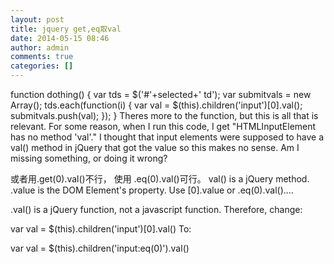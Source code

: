 ```yaml
---
layout: post
title: jquery get,eq取val
date: 2014-05-15 08:46
author: admin
comments: true
categories: []
---
```

function dothing() {
        var tds = $('#'+selected+' td');
        var submitvals = new Array();
        tds.each(function(i) {
            var val = $(this).children('input')[0].val();
            submitvals.push(val);
        });
    }
Theres more to the function, but this is all that is relevant. For some reason, when I run this code, I get "HTMLInputElement has no method 'val'." I thought that input elements were supposed to have a val() method in jQuery that got the value so this makes no sense. Am I missing something, or doing it wrong?

或者用.get(0).val()不行，
使用 .eq(0).val()可行。
val() is a jQuery method. .value is the DOM Element's property. Use [0].value or .eq(0).val()....

.val() is a jQuery function, not a javascript function. Therefore, change:

var val = $(this).children('input')[0].val()
To:

var val = $(this).children('input:eq(0)').val()
